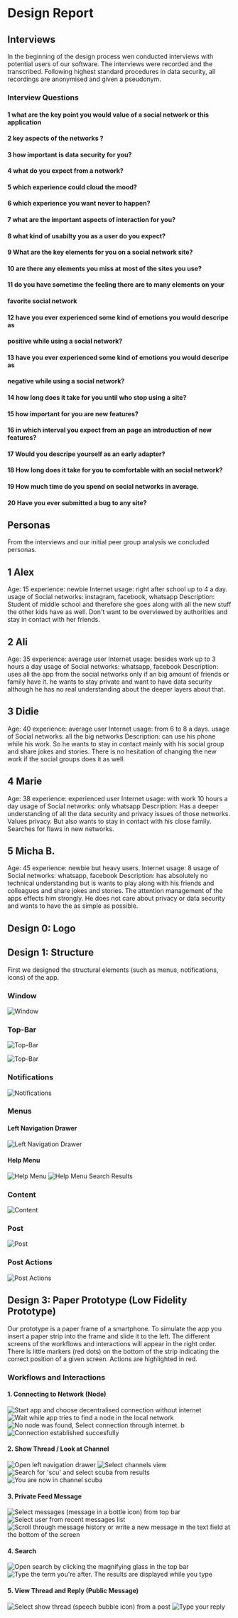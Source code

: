 # Design Report

## Interviews
In the beginning of the design process wen conducted interviews with potential users of our software. The interviews were recorded and the transcribed. Following highest standard procedures in data security, all recordings are anonymised and given a pseudonym.

### Interview Questions

#### 1 what are the key point you would value of a social network or this application
#### 2 key aspects of the networks ?
#### 3 how important is data security for you?
#### 4 what do you expect from a network?
#### 5 which experience could cloud the mood?
#### 6 which experience you want never to happen?
#### 7 what are the important aspects of interaction for you?
#### 8 what kind of usabilty you as a user do you expect?
#### 9 What are the key elements for you on a social network site?
#### 10 are there any elements you miss at most of the sites you use?
#### 11 do you have sometime the feeling there are to many elements on your
#### favorite social network
#### 12 have you ever experienced some kind of emotions you would descripe as
#### positive while using a social network?
#### 13 have you ever experienced some kind of emotions you would descripe as
#### negative while using a social network?
#### 14 how long does it take for you until who stop using a site?
#### 15 how important for you are new features?
#### 16 in which interval you expect from an page an introduction of new features?
#### 17 Would you descripe yourself as an early adapter?
#### 18 How long does it take for you to comfortable with an social network?
#### 19 How much time do you spend on social networks in average.
#### 20 Have you ever submitted a bug to any site?

## Personas
From the interviews and our initial peer group analysis we concluded personas.

## 1 Alex
Age: 15
experience: newbie
Internet usage: right after school up to 4 a day.
usage of Social networks: instagram, facebook, whatsapp
Description: Student of middle school and therefore
she goes along with all the new stuff the other kids have as
well. Don't want to be overviewed by authorities and stay in contact with her friends.

## 2 Ali
Age:  35
experience: average user
Internet usage: besides work up to 3 hours a day
usage of Social networks: whatsapp, facebook
Description: uses all the app from the social networks only if an big amount of friends or family have it. he wants to stay private and want to have data security although he has no real understanding about the deeper layers about that.

## 3 Didie
Age: 40
experience: average user
Internet usage: from 6 to 8 a days.
usage of Social networks: all the big networks
Description: can use his phone while his work. So he wants to stay in contact mainly with his social group and share jokes and stories. There is no hesitation of changing the new work if the social groups does it as well.

## 4 Marie
Age: 38
experience: experienced user
Internet usage: with work 10 hours a day
usage of Social networks: only whatsapp
Description: Has a deeper understanding of all the data security and privacy issues of those networks. Values privacy. But also wants to stay in contact with his close family. Searches for flaws in new networks.

## 5 Micha B.
Age: 45
experience: newbie but heavy users.
Internet usage: 8
usage of Social networks: whatsapp, facebook
Description: has absolutely no technical understanding but is wants to play along with his friends and colleagues and share jokes and stories. The attention management of the apps effects him strongly. He does not care about privacy or data security and wants to have the as simple as possible.


## Design 0: Logo

## Design 1: Structure
First we designed the structural elements (such as menus, notifications, icons) of the app.
### Window
![Window](img/window.JPG)
### Top-Bar
![Top-Bar](img/topbar.JPG)

![Top-Bar](img/topbar2.JPG)
### Notifications
![Notifications](img/notification.JPG)
### Menus
#### Left Navigation Drawer
![Left Navigation Drawer](img/channel2.JPG)
#### Help Menu
![Help Menu](img/help1.JPG)
![Help Menu Search Results](img/help2.JPG)
### Content
![Content](img/content.JPG)
### Post
![Post](img/posts.JPG)
### Post Actions
![Post Actions](img/postactions.JPG)

## Design 3: Paper Prototype (Low Fidelity Prototype)
Our prototype is a paper frame of a smartphone. To simulate the app you insert a paper strip into the frame and slide it to the left. The different screens of the workflows and interactions will appear in the right order.
There is little markers (red dots) on the bottom of the strip indicating the correct position of a given screen. Actions are highlighted in red.
### Workflows and Interactions
#### 1. Connecting to Network (Node)
![Start app and choose decentralised connection without internet](img/connect1.JPG)
![Wait while app tries to find a node in the local network](img/connect2.JPG)
![No node was found, Select connection through internet. b](img/connect3.JPG)
![Connection established succesfully](img/connect4.JPG)

#### 2. Show Thread / Look at Channel
![Open left navigation drawer](img/channel1.JPG)
![Select channels view](img/channel2.JPG)
![Search for 'scu' and select scuba from results](img/channel3.JPG)
![You are now in channel scuba](img/channel4.JPG)

#### 3. Private Feed Message
![Select messages (message in a bottle icon) from top bar](img/message1.JPG)
![Select user from recent messages list](img/message2.JPG)
![Scroll through message history or write a new message in the text field at the bottom of the screen](img/message3.JPG)

#### 4. Search
![Open search by clicking the magnifying glass in the top bar](img/search1.JPG)
![Type the term you're after. The results are displayed while you type](img/search2.JPG)

#### 5. View Thread and Reply (Public Message)
![Select *show thread* (speech bubble icon) from a post](img/reply1.JPG)
![Type your reply](img/reply2.JPG)
